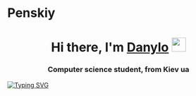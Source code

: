 # Penskiy
<h1 align="center">Hi there, I'm <a href="" target="_blank">Danylo</a> 
<img src="https://github.com/blackcater/blackcater/raw/main/images/Hi.gif" height="32"/></h1>
<h3 align="center">Computer science student, from Kiev ua</h3>

[![Typing SVG](https://readme-typing-svg.herokuapp.com?color=%2336BCF7&lines=Computer+science+student)](https://git.io/typing-svg)



